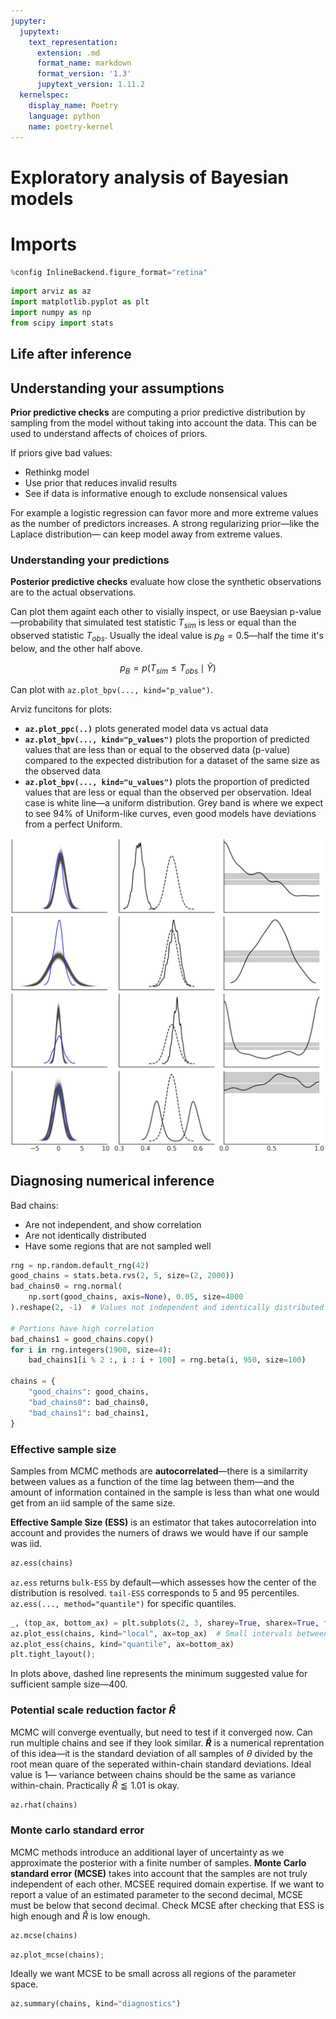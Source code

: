 ```yaml
---
jupyter:
  jupytext:
    text_representation:
      extension: .md
      format_name: markdown
      format_version: '1.3'
      jupytext_version: 1.11.2
  kernelspec:
    display_name: Poetry
    language: python
    name: poetry-kernel
---
```


# Exploratory analysis of Bayesian models


# Imports

```python
%config InlineBackend.figure_format="retina"
```

```python
import arviz as az
import matplotlib.pyplot as plt
import numpy as np
from scipy import stats
```

## Life after inference


## Understanding your assumptions


**Prior predictive checks**
are computing a prior predictive distribution by sampling from the model
without taking into account the data.
This can be used to understand affects of choices of priors.

If priors give bad values:

- Rethinkg model
- Use prior that reduces invalid results
- See if data is informative enough to exclude nonsensical values

For example a logistic regression
can favor more and more extreme values
as the number of predictors increases.
A strong regularizing prior—like
the Laplace distribution—
can keep model away from extreme values.



### Understanding your predictions


**Posterior predictive checks**
evaluate how close the synthetic observations are
to the actual observations.

Can plot them againt each other to visially inspect,
or use Baeysian p-value—probability
that simulated test statistic $T_{sim}$
is less or equal than the observed statistic $T_{obs}$.
Usually the ideal value is $p_{B} = 0.5$—half
the time it's below,
and the other half above.

$$
p_{B} = p(T_{sim} \leq T_{obs} \mid \tilde Y)
$$

Can plot with `az.plot_bpv(..., kind="p_value")`.

Arviz funcitons for plots:

- **`az.plot_ppc(..)`**
  plots generated model data vs actual data
- **`az.plot_bpv(..., kind="p_values")`**
  plots the proportion of predicted values
  that are less than or equal to the observed data (p-value)
  compared to the expected distribution for a dataset of the same size
  as the observed data
- **`az.plot_bpv(..., kind="u_values")`**
  plots the proportion of predicted values that are less or equal than the observed per observation.
  Ideal case is white line—a uniform distribution.
  Grey band is where we expect to see 94% of Uniform-like curves,
  even good models have deviations from a perfect Uniform.

![Posterior check plots](images/chapter_2/posterior_predictive_many_examples.png)



## Diagnosing numerical inference


Bad chains:

- Are not independent,
  and show correlation
- Are not identically distributed
- Have some regions that are not sampled well

```python
rng = np.random.default_rng(42)
good_chains = stats.beta.rvs(2, 5, size=(2, 2000))
bad_chains0 = rng.normal(
    np.sort(good_chains, axis=None), 0.05, size=4000
).reshape(2, -1)  # Values not independent and identically distributed

# Portions have high correlation
bad_chains1 = good_chains.copy()
for i in rng.integers(1900, size=4):
    bad_chains1[i % 2 :, i : i + 100] = rng.beta(i, 950, size=100)

chains = {
    "good_chains": good_chains,
    "bad_chains0": bad_chains0,
    "bad_chains1": bad_chains1,
}
```

### Effective sample size


Samples from MCMC methods are **autocorrelated**—there
is a similarrity between values as a function of the time lag between them—and
the amount of information contained in the sample
is less than what one would get from an iid sample
of the same size.

**Effective Sample Size (ESS)**
is an estimator
that takes autocorrelation into account
and provides the numers of draws we would have
if our sample was iid.

```python
az.ess(chains)
```

`az.ess` returns `bulk-ESS` by default—which
assesses how the center of the distribution
is resolved.
`tail-ESS` corresponds to
5 and 95 percentiles.
`az.ess(..., method="quantile")`
for specific quantiles.

```python
_, (top_ax, bottom_ax) = plt.subplots(2, 3, sharey=True, sharex=True, figsize=(20, 7))
az.plot_ess(chains, kind="local", ax=top_ax)  # Small intervals between 2 quantiles
az.plot_ess(chains, kind="quantile", ax=bottom_ax)
plt.tight_layout();
```

In plots above,
dashed line represents
the minimum suggested value for sufficient sample size—400.


### Potential scale reduction factor $\hat R$


MCMC will converge eventually,
but need to test if it converged now.
Can run multiple chains
and see if they look similar.
**$\hat R$**
is a numerical reprentation of this idea—it
is the standard deviation of all samples of $\theta$
divided by the root mean quare of the seperated within-chain standard deviations.
Ideal value is 1—
variance between chains should be the same
as variance within-chain.
Practically $\hat R \lessapprox 1.01$  is okay.

```python
az.rhat(chains)
```

### Monte carlo standard error


MCMC methods introduce an additional layer of uncertainty
as we approximate the posterior with a finite number of samples.
**Monte Carlo standard error (MCSE)**
takes into account that the samples
are not truly independent of each other.
MCSEE required domain expertise.
If we want to report a value of an estimated parameter to the second decimal,
MCSE must be below that second decimal.
Check MCSE after checking
that ESS is high enough
and $\hat R$ is low enough.

```python
az.mcse(chains)
```

```python
az.plot_mcse(chains);
```

Ideally we want MCSE to be small across all regions of the parameter space.

```python
az.summary(chains, kind="diagnostics")
```
